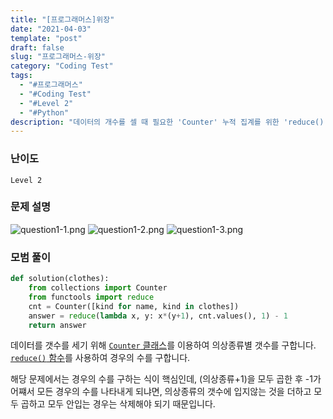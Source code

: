 ```yaml
---
title: "[프로그래머스]위장"
date: "2021-04-03"
template: "post"
draft: false
slug: "프로그래머스-위장"
category: "Coding Test"
tags:
  - "#프로그래머스"
  - "#Coding Test"
  - "#Level 2"
  - "#Python"
description: "데이터의 개수를 셀 때 필요한 'Counter' 누적 집계를 위한 'reduce()'"  
---
```


### 난이도
`Level 2`

### 문제 설명
![question1-1.png](/media/posts/2021-04-03---[프로그래머스]-위장/question1-1.png)
![question1-2.png](/media/posts/2021-04-03---[프로그래머스]-위장/question1-2.png)
![question1-3.png](/media/posts/2021-04-03---[프로그래머스]-위장/question1-3.png)

### 모범 풀이

```python
def solution(clothes):
    from collections import Counter
    from functools import reduce
    cnt = Counter([kind for name, kind in clothes])
    answer = reduce(lambda x, y: x*(y+1), cnt.values(), 1) - 1
    return answer
```

데이터를 갯수를 세기 위해 [`Counter` 클래스](https://docs.python.org/3/library/collections.html#collections.Counter)를 이용하여 의상종류별 갯수를 구합니다.  
[`reduce()` 함수](https://docs.python.org/3/library/functools.html#functools.reduce)를 사용하여 경우의 수를 구합니다.

해당 문제에서는 경우의 수를 구하는 식이 핵심인데, (의상종류+1)을 모두 곱한 후 -1가 어쨰서 모든 경우의 수를 나타내게 되냐면, 의상종류의 갯수에 입지않는 것을 더하고 모두 곱하고 모두 안입는 경우는 삭제해야 되기 때문입니다.
